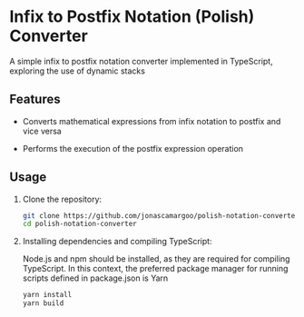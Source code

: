 # Infix to Postfix Notation (Polish) Converter

A simple infix to postfix notation converter implemented in TypeScript, exploring the use of dynamic stacks

## Features

- Converts mathematical expressions from infix notation to postfix and vice versa

- Performs the execution of the postfix expression operation

##  Usage

1. Clone the repository:
   ```bash
   git clone https://github.com/jonascamargoo/polish-notation-converter.git
   cd polish-notation-converter

2. Installing dependencies and compiling TypeScript:

   Node.js and npm should be installed, as they are required for compiling TypeScript. In this context, the preferred package manager for running scripts defined in package.json is Yarn
   ```bash
   yarn install
   yarn build

<p align="center">
  <img src="/app/public/assets/imgs/image.png" alt="">
</p>


